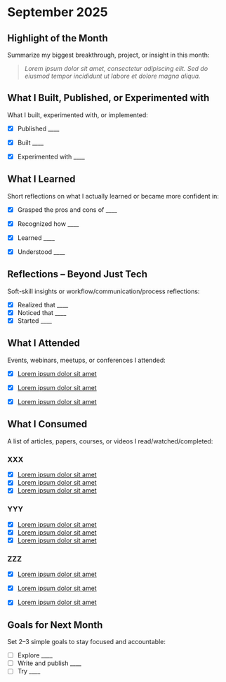 # September 2025

## Highlight of the Month
Summarize my biggest breakthrough, project, or insight in this month:

> *Lorem ipsum dolor sit amet, consectetur adipiscing elit. Sed do eiusmod tempor incididunt ut labore et dolore magna aliqua.*

## What I Built, Published, or Experimented with
What I built, experimented with, or implemented:

- [x] Published ____
- [x] Built ____
- [x] Experimented with ____


## What I Learned
Short reflections on what I actually learned or became more confident in:

- [x] Grasped the pros and cons of ____
- [x] Recognized how ____
- [x] Learned ____
- [x] Understood ____


## Reflections – Beyond Just Tech
Soft-skill insights or workflow/communication/process reflections:

- [x] Realized that ____
- [x] Noticed that ____
- [x] Started ____

## What I Attended
Events, webinars, meetups, or conferences I attended:

- [x] [Lorem ipsum dolor sit amet]()
- [x] [Lorem ipsum dolor sit amet]()
- [x] [Lorem ipsum dolor sit amet]()


## What I Consumed
A list of articles, papers, courses, or videos I read/watched/completed:

### XXX

- [x] [Lorem ipsum dolor sit amet]()
- [x] [Lorem ipsum dolor sit amet]()
- [x] [Lorem ipsum dolor sit amet]()

### YYY

- [x] [Lorem ipsum dolor sit amet]()
- [x] [Lorem ipsum dolor sit amet]()
- [x] [Lorem ipsum dolor sit amet]()

### ZZZ

- [x] [Lorem ipsum dolor sit amet]()
- [x] [Lorem ipsum dolor sit amet]()
- [x] [Lorem ipsum dolor sit amet]()


## Goals for Next Month
Set 2–3 simple goals to stay focused and accountable:

- [ ] Explore ____
- [ ] Write and publish ____
- [ ] Try ____
